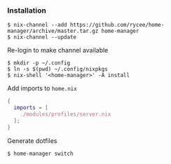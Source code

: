 ### Installation

```console
$ nix-channel --add https://github.com/rycee/home-manager/archive/master.tar.gz home-manager
$ nix-channel --update
```

Re-login to make channel available

```console
$ mkdir -p ~/.config
$ ln -s $(pwd) ~/.config/nixpkgs
$ nix-shell '<home-manager>' -A install
```

Add imports to `home.nix`

```nix
{
  imports = [
    ./modules/profiles/server.nix
  ];
}
```

Generate dotfiles

```
$ home-manager switch
```

